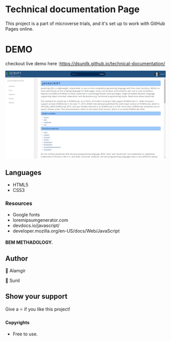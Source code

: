 # Technical documentation Page

This project is a part of microverse trials, and it's set up to work with GitHub Pages online.

# DEMO
checkout live demo here :https://dsunilk.github.io/technical-documentation/

![](img/shot.PNG)

## Languages
- HTML5
- CSS3

### Resources
- Google fonts<br/>
- loremipsumgenerator.com<br />
- devdocs.io/javascript/<br/>
- developer.mozilla.org/en-US/docs/Web/JavaScript

#### BEM METHADOLOGY.


## Author

:bust_in_silhouette: Alamgir <br />

:bust_in_silhouette: Sunil

## Show your support

Give a ⭐️ if you like this project!

#### Copyrights

- Free to use.
